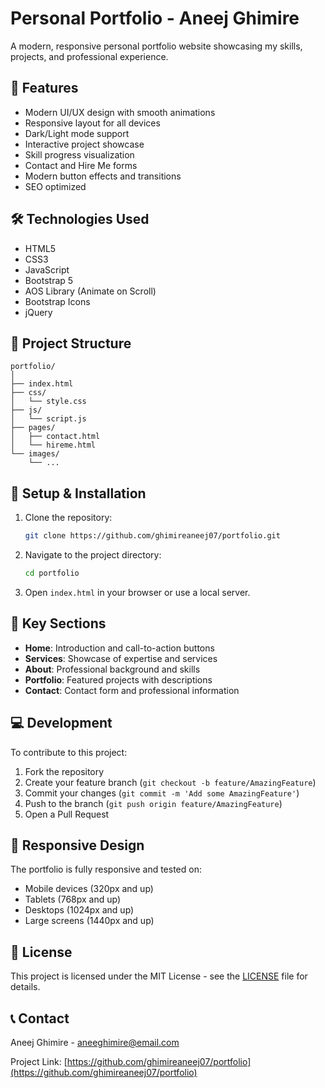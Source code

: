 # Personal Portfolio - Aneej Ghimire

A modern, responsive personal portfolio website showcasing my skills, projects, and professional experience.

## 🚀 Features

- Modern UI/UX design with smooth animations
- Responsive layout for all devices
- Dark/Light mode support
- Interactive project showcase
- Skill progress visualization
- Contact and Hire Me forms
- Modern button effects and transitions
- SEO optimized

## 🛠️ Technologies Used

- HTML5
- CSS3
- JavaScript
- Bootstrap 5
- AOS Library (Animate on Scroll)
- Bootstrap Icons
- jQuery

## 📂 Project Structure

```
portfolio/
│
├── index.html
├── css/
│   └── style.css
├── js/
│   └── script.js
├── pages/
│   ├── contact.html
│   └── hireme.html
└── images/
    └── ...
```

## 🔧 Setup & Installation

1. Clone the repository:
   ```bash
   git clone https://github.com/ghimireaneej07/portfolio.git
   ```

2. Navigate to the project directory:
   ```bash
   cd portfolio
   ```

3. Open `index.html` in your browser or use a local server.

## 🌟 Key Sections

- **Home**: Introduction and call-to-action buttons
- **Services**: Showcase of expertise and services
- **About**: Professional background and skills
- **Portfolio**: Featured projects with descriptions
- **Contact**: Contact form and professional information

## 💻 Development

To contribute to this project:

1. Fork the repository
2. Create your feature branch (`git checkout -b feature/AmazingFeature`)
3. Commit your changes (`git commit -m 'Add some AmazingFeature'`)
4. Push to the branch (`git push origin feature/AmazingFeature`)
5. Open a Pull Request

## 📱 Responsive Design

The portfolio is fully responsive and tested on:
- Mobile devices (320px and up)
- Tablets (768px and up)
- Desktops (1024px and up)
- Large screens (1440px and up)

## 📄 License

This project is licensed under the MIT License - see the [LICENSE](LICENSE) file for details.

## 📞 Contact

Aneej Ghimire - [aneeghimire@email.com](mailto:aneeghimire@email.com)

Project Link: [https://github.com/ghimireaneej07/portfolio](https://github.com/ghimireaneej07/portfolio) 